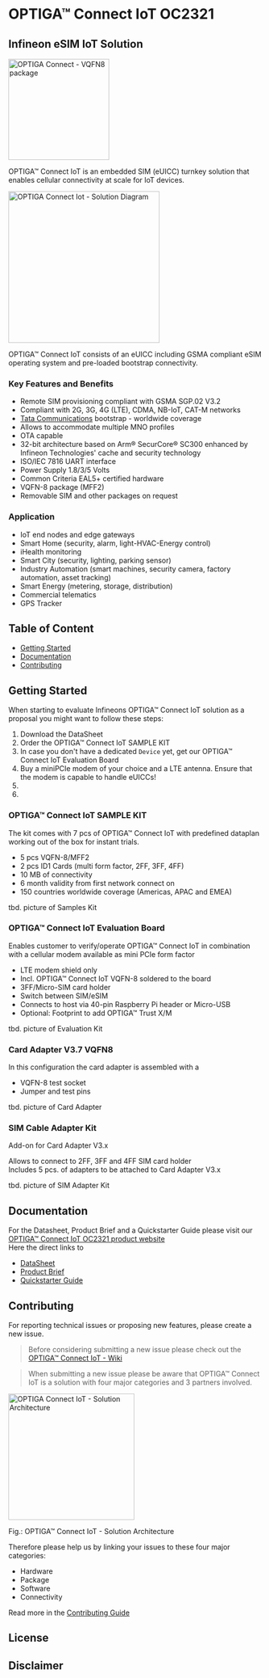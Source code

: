 # OPTIGA™ Connect IoT OC2321

## Infineon eSIM IoT Solution

<img src="https://github.com/Infineon/Assets/blob/master/Pictures/OPTIGA_Connect_IoT/OPTIGA_Connect_IoT-VQFN8.png" width="200" title="OPTIGA Connect - VQFN8 package">

OPTIGA™ Connect IoT is an embedded SIM (eUICC) turnkey solution that
enables cellular connectivity at scale for IoT devices.

<img src="https://github.com/Infineon/Assets/blob/master/Pictures/OPTIGA_Connect_IoT/OPTIGA_Connect_IoT-Logo.png" width="300" title="OPTIGA Connect Iot - Solution Diagram">

OPTIGA™ Connect IoT consists of an eUICC including GSMA compliant
eSIM operating system and pre-loaded bootstrap connectivity.


### Key Features and Benefits
* Remote SIM provisioning compliant with GSMA SGP.02 V3.2
* Compliant with 2G, 3G, 4G (LTE), CDMA, NB-IoT, CAT-M networks
* [Tata Communications](https://www.tatacommunications.com/solutions/mobility-iot/internet-ofthings/esim/infineon-partnership/connectivity) bootstrap - worldwide coverage
* Allows to accommodate multiple MNO profiles
* OTA capable
* 32-bit architecture based on Arm® SecurCore® SC300 enhanced by Infineon Technologies' cache and security technology
* ISO/IEC 7816 UART interface
* Power Supply 1.8/3/5 Volts
* Common Criteria EAL5+ certified hardware
* VQFN-8 package (MFF2)
* Removable SIM and other packages on request
### Application
* IoT end nodes and edge gateways
* Smart Home (security, alarm, light-HVAC-Energy control)
* iHealth monitoring
* Smart City (security, lighting, parking sensor)
* Industry Automation (smart machines, security camera, factory automation, asset tracking)
* Smart Energy (metering, storage, distribution)
* Commercial telematics
* GPS Tracker

## Table of Content
  * [Getting Started](#getting-started)
  * [Documentation](#documentation)
  * [Contributing](#contributing)

## Getting Started
When starting to evaluate Infineons OPTIGA™ Connect IoT solution as a proposal you might want to follow these steps:<br>
1. Download the DataSheet
2. Order the OPTIGA™ Connect IoT SAMPLE KIT
3. In case you don't have a dedicated `Device` yet, get our OPTIGA™ Connect IoT Evaluation Board
4. Buy a miniPCIe modem of your choice and a LTE antenna. Ensure that the modem is capable to handle eUICCs!
5. 
6.

### OPTIGA™ Connect IoT SAMPLE KIT
The kit comes with 7 pcs of OPTIGA™ Connect IoT with predefined dataplan working out of the box for instant trials.<br>

* 5 pcs VQFN-8/MFF2
* 2 pcs ID1 Cards (multi form factor, 2FF, 3FF, 4FF)
* 10 MB of connectivity
* 6 month validity from first network connect on
* 150 countries worldwide coverage (Americas, APAC and EMEA)

tbd. picture of Samples Kit

### OPTIGA™ Connect IoT Evaluation Board
Enables customer to verify/operate OPTIGA™ Connect IoT in combination with a cellular modem available as mini PCIe form factor<br>

* LTE modem shield only
* Incl. OPTIGA™ Connect IoT VQFN-8 soldered to the board
* 3FF/Micro-SIM card holder 
* Switch between SIM/eSIM
* Connects to host via 40-pin Raspberry Pi header or Micro-USB
* Optional: Footprint to add OPTIGA™ Trust X/M

tbd. picture of Evaluation Kit

### Card Adapter V3.7 VQFN8

In this configuration the card adapter is assembled with a<br>

* VQFN-8 test socket
* Jumper and test pins<br>

tbd. picture of Card Adapter

### SIM Cable Adapter Kit

Add-on for Card Adapter V3.x<br>

Allows to connect to 2FF, 3FF and 4FF SIM card holder<br>
Includes 5 pcs. of adapters to be attached to Card Adapter V3.x<br>

tbd. picture of SIM Adapter Kit

## Documentation

For the Datasheet, Product Brief and a Quickstarter Guide please visit our [OPTIGA™ Connect IoT OC2321 product website](https://www.infineon.com/cms/en/product/security-smart-card-solutions/optiga-embedded-security-solutions/optiga-connect/optiga-connect-iot/#!documents)<br>
Here the direct links to<br>

* [DataSheet](https://www.infineon.com/dgdl/Infineon-Datasheet_OPTIGA_Connect_IoT-DataSheet-v01_00-EN.pdf?fileId=5546d462749a7c2d01749b3873b90f57)
* [Product Brief](https://www.infineon.com/dgdl/Infineon-OPTIGA_Connect_IoT_OC2321-ProductBrief-v01_00-EN.pdf?fileId=5546d46272aa54c00172c1aa70304f10)
* [Quickstarter Guide](https://www.infineon.com/dgdl/Infineon-Quick_Start_Guide_OPTIGA_Connect_IoT-AdditionalProductInformation-v01_00-EN.pdf?fileId=5546d46274cf54d50174da052db12212)

## Contributing

For reporting technical issues or proposing new features, please create a new issue.<br>

> Before considering submitting a new issue please check out the [OPTIGA™ Connect IoT - Wiki](https://github.com/Infineon/optiga-connect-iot/wiki)

> When submitting a new issue please be aware that OPTIGA™ Connect IoT is a solution with four major categories and 3 partners involved.

<img src="https://github.com/Infineon/Assets/blob/master/Pictures/OPTIGA_Connect_IoT/OPTIGA Connect IoT - Solution Architecture.svg" width="250" title="OPTIGA Connect IoT - Solution Architecture">

Fig.: OPTIGA™ Connect IoT - Solution Architecture<br>

Therefore please help us by linking your issues to these four major categories:

* Hardware
* Package
* Software
* Connectivity

Read more in the [Contributing Guide](https://github.com/Infineon/optiga-connect-iot/blob/master/CONTRIBUTING.md)

## License

## Disclaimer
